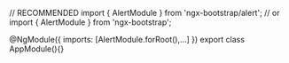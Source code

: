 // RECOMMENDED
import { AlertModule } from 'ngx-bootstrap/alert';
// or
import { AlertModule } from 'ngx-bootstrap';

@NgModule({
  imports: [AlertModule.forRoot(),...]
})
export class AppModule(){}
